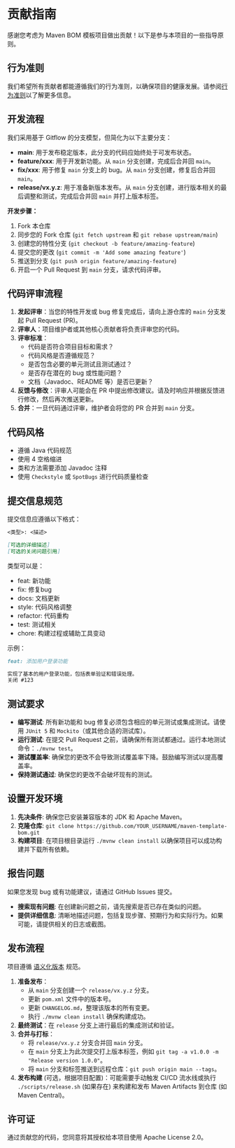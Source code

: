 # 贡献指南

感谢您考虑为 Maven BOM 模板项目做出贡献！以下是参与本项目的一些指导原则。

## 行为准则

我们希望所有贡献者都能遵循我们的行为准则，以确保项目的健康发展。请参阅[行为准则](./CODE_OF_CONDUCT.md)以了解更多信息。

## 开发流程

我们采用基于 Gitflow 的分支模型，但简化为以下主要分支：

- **main**: 用于发布稳定版本，此分支的代码应始终处于可发布状态。
- **feature/xxx**: 用于开发新功能。从 `main` 分支创建，完成后合并回 `main`。
- **fix/xxx**: 用于修复 `main` 分支上的 bug。从 `main` 分支创建，修复后合并回 `main`。
- **release/vx.y.z**: 用于准备新版本发布。从 `main` 分支创建，进行版本相关的最后调整和测试，完成后合并回 `main` 并打上版本标签。

**开发步骤：**

1. Fork 本仓库
2. 同步您的 Fork 仓库 (`git fetch upstream` 和 `git rebase upstream/main`)
3. 创建您的特性分支 (`git checkout -b feature/amazing-feature`)
4. 提交您的更改 (`git commit -m 'Add some amazing feature'`)
5. 推送到分支 (`git push origin feature/amazing-feature`)
6. 开启一个 Pull Request 到 `main` 分支，请求代码评审。

## 代码评审流程

1. **发起评审**：当您的特性开发或 bug 修复完成后，请向上游仓库的 `main` 分支发起 Pull Request (PR)。
2. **评审人**：项目维护者或其他核心贡献者将负责评审您的代码。
3. **评审标准**：
    - 代码是否符合项目目标和需求？
    - 代码风格是否遵循规范？
    - 是否包含必要的单元测试且测试通过？
    - 是否存在潜在的 bug 或性能问题？
    - 文档（Javadoc、README 等）是否已更新？
4. **反馈与修改**：评审人可能会在 PR 中提出修改建议。请及时响应并根据反馈进行修改，然后再次推送更新。
5. **合并**：一旦代码通过评审，维护者会将您的 PR 合并到 `main` 分支。

## 代码风格

- 遵循 Java 代码规范
- 使用 4 空格缩进
- 类和方法需要添加 Javadoc 注释
- 使用 `Checkstyle` 或 `SpotBugs` 进行代码质量检查

## 提交信息规范

提交信息应遵循以下格式：

```markdown
<类型>: <描述>

[可选的详细描述]
[可选的关闭问题引用]
```

类型可以是：

- feat: 新功能
- fix: 修复bug
- docs: 文档更新
- style: 代码风格调整
- refactor: 代码重构
- test: 测试相关
- chore: 构建过程或辅助工具变动

示例：

```markdown
feat: 添加用户登录功能

实现了基本的用户登录功能，包括表单验证和错误处理。
关闭 #123
```

## 测试要求

- **编写测试**: 所有新功能和 bug 修复必须包含相应的单元测试或集成测试。请使用 `JUnit 5` 和 `Mockito`（或其他合适的测试库）。
- **运行测试**: 在提交 Pull Request 之前，请确保所有测试都通过。运行本地测试命令：`./mvnw test`。
- **测试覆盖率**: 确保您的更改不会导致测试覆盖率下降。鼓励编写测试以提高覆盖率。
- **保持测试通过**: 确保您的更改不会破坏现有的测试。

## 设置开发环境

1. **先决条件**: 确保您已安装兼容版本的 JDK 和 Apache Maven。
2. **克隆仓库**: `git clone https://github.com/YOUR_USERNAME/maven-template-bom.git`
3. **构建项目**: 在项目根目录运行 `./mvnw clean install` 以确保项目可以成功构建并下载所有依赖。

## 报告问题

如果您发现 bug 或有功能建议，请通过 GitHub Issues 提交。

- **搜索现有问题**: 在创建新问题之前，请先搜索是否已存在类似的问题。
- **提供详细信息**: 清晰地描述问题，包括复现步骤、预期行为和实际行为。如果可能，请提供相关的日志或截图。

## 发布流程

项目遵循 [语义化版本](https://semver.org/lang/zh-CN/) 规范。

1. **准备发布**：
    - 从 `main` 分支创建一个 `release/vx.y.z` 分支。
    - 更新 `pom.xml` 文件中的版本号。
    - 更新 `CHANGELOG.md`，整理该版本的所有变更。
    - 执行 `./mvnw clean install` 确保构建成功。
2. **最终测试**：在 `release` 分支上进行最后的集成测试和验证。
3. **合并与打标**：
    - 将 `release/vx.y.z` 分支合并回 `main` 分支。
    - 在 `main` 分支上为此次提交打上版本标签，例如 `git tag -a v1.0.0 -m "Release version 1.0.0"`。
    - 将 `main` 分支和标签推送到远程仓库：`git push origin main --tags`。
4. **发布构建** (可选，根据项目配置)：可能需要手动触发 CI/CD 流水线或执行 `./scripts/release.sh` (如果存在) 来构建和发布 Maven Artifacts 到仓库 (如 Maven Central)。

## 许可证

通过贡献您的代码，您同意将其授权给本项目使用 Apache License 2.0。
